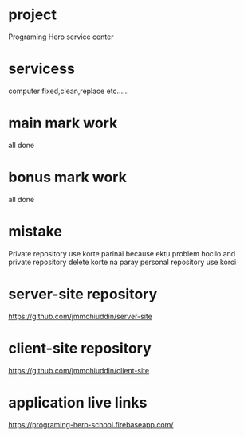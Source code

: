 # project

Programing Hero service center

# servicess

computer fixed,clean,replace etc......

# main mark work

all done

# bonus mark work

all done

# mistake

Private repository use korte parinai because ektu problem hocilo and private repository delete korte na paray personal repository use korci

# server-site repository

https://github.com/jmmohiuddin/server-site

# client-site repository

https://github.com/jmmohiuddin/client-site

# application live links

https://programing-hero-school.firebaseapp.com/
